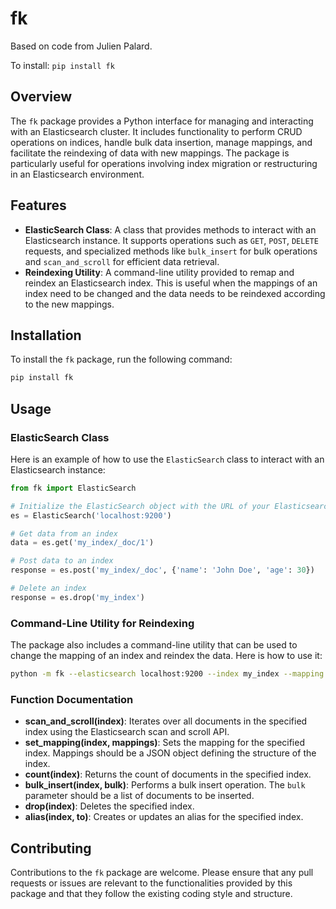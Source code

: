 # fk
Based on code from Julien Palard.

To install:	```pip install fk```

## Overview
The `fk` package provides a Python interface for managing and interacting with an Elasticsearch cluster. It includes functionality to perform CRUD operations on indices, handle bulk data insertion, manage mappings, and facilitate the reindexing of data with new mappings. The package is particularly useful for operations involving index migration or restructuring in an Elasticsearch environment.

## Features
- **ElasticSearch Class**: A class that provides methods to interact with an Elasticsearch instance. It supports operations such as `GET`, `POST`, `DELETE` requests, and specialized methods like `bulk_insert` for bulk operations and `scan_and_scroll` for efficient data retrieval.
- **Reindexing Utility**: A command-line utility provided to remap and reindex an Elasticsearch index. This is useful when the mappings of an index need to be changed and the data needs to be reindexed according to the new mappings.

## Installation
To install the `fk` package, run the following command:
```bash
pip install fk
```

## Usage

### ElasticSearch Class
Here is an example of how to use the `ElasticSearch` class to interact with an Elasticsearch instance:

```python
from fk import ElasticSearch

# Initialize the ElasticSearch object with the URL of your Elasticsearch instance
es = ElasticSearch('localhost:9200')

# Get data from an index
data = es.get('my_index/_doc/1')

# Post data to an index
response = es.post('my_index/_doc', {'name': 'John Doe', 'age': 30})

# Delete an index
response = es.drop('my_index')
```

### Command-Line Utility for Reindexing
The package also includes a command-line utility that can be used to change the mapping of an index and reindex the data. Here is how to use it:

```bash
python -m fk --elasticsearch localhost:9200 --index my_index --mapping path_to_mapping_file.json
```

### Function Documentation

- **scan_and_scroll(index)**: Iterates over all documents in the specified index using the Elasticsearch scan and scroll API.
- **set_mapping(index, mappings)**: Sets the mapping for the specified index. Mappings should be a JSON object defining the structure of the index.
- **count(index)**: Returns the count of documents in the specified index.
- **bulk_insert(index, bulk)**: Performs a bulk insert operation. The `bulk` parameter should be a list of documents to be inserted.
- **drop(index)**: Deletes the specified index.
- **alias(index, to)**: Creates or updates an alias for the specified index.

## Contributing
Contributions to the `fk` package are welcome. Please ensure that any pull requests or issues are relevant to the functionalities provided by this package and that they follow the existing coding style and structure.